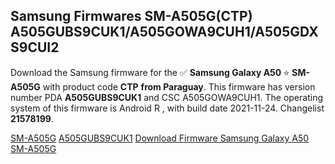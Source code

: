 <h2>Samsung Firmwares SM-A505G(CTP) A505GUBS9CUK1/A505GOWA9CUH1/A505GDXS9CUI2</h2>
Download the Samsung firmware for the ✅ <strong>Samsung Galaxy A50 </strong> ⭐ <strong>SM-A505G</strong> with product code <strong>CTP</strong> <strong> from Paraguay</strong>. This firmware has version number PDA <strong>A505GUBS9CUK1</strong> and CSC A505GOWA9CUH1. The operating system of this firmware is Android R , with build date 2021-11-24. Changelist <strong>21578199</strong>.


[SM-A505G](https://samfirm.shop/samsung/model/SM-A505G)
[A505GUBS9CUK1](https://samfirm.shop/samsung/pda/A505GUBS9CUK1)
[Download Firmware Samsung Galaxy A50 SM-A505G](https://samfirm.shop/samsung/firmware/477236)
